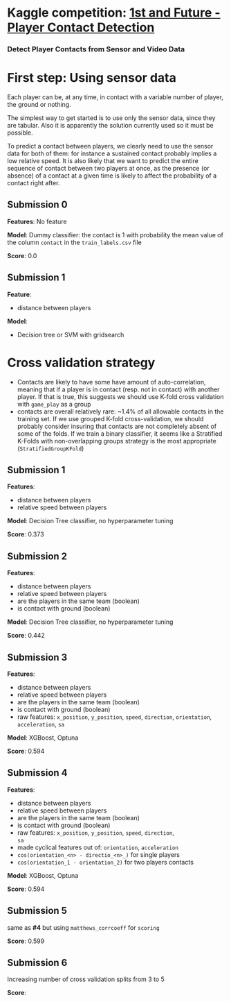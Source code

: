 # Kaggle competition: [1st and Future - Player Contact Detection](https://www.kaggle.com/competitions/nfl-player-contact-detection)
### Detect Player Contacts from Sensor and Video Data
#
# First step: Using sensor data
Each player can be, at any time, in contact with a variable number of player, the ground or nothing.

The simplest way to get started is to use only the sensor data, since they are tabular. Also it is apparently the solution currently used so it must be possible.

To predict a contact between players, we clearly need to use the sensor data for both of them: for instance a sustained contact probably implies a low relative speed. It is also likely that we want to predict the entire sequence of contact between two players at once, as the presence (or absence) of a contact at a given time is likely to affect the probability of a contact right after.


## Submission 0
**Features**:
No feature

**Model**:
Dummy classifier: the contact is 1 with probability the mean value of the column `contact` in the `train_labels.csv` file

**Score**: 0.0

## Submission 1
**Feature**:
- distance between players

**Model**:
- Decision tree or SVM with gridsearch



#
# Cross validation strategy
- Contacts are likely to have some have amount of auto-correlation, meaning that if a player is in contact (resp. not in contact) with another player. If that is true, this suggests we should use K-fold cross validation with `game_play` as a group
- contacts are overall relatively rare: ~1.4% of all allowable contacts in the training set. If we use grouped K-fold cross-validation, we should probably consider insuring that contacts are not completely absent of some of the folds. If we train a binary classifier, it seems like a Stratified K-Folds with non-overlapping groups strategy is the most appropriate (`StratifiedGroupKFold`)




## Submission 1
**Features**:
- distance between players
- relative speed between players

**Model**: Decision Tree classifier, no hyperparameter tuning

**Score**: 0.373

## Submission 2
**Features**:
- distance between players
- relative speed between players
- are the players in the same team (boolean)
- is contact with ground (boolean)

**Model**: Decision Tree classifier, no hyperparameter tuning

**Score**: 0.442

## Submission 3
**Features**:
- distance between players
- relative speed between players
- are the players in the same team (boolean)
- is contact with ground (boolean)
- raw features: 
	`x_position`,
    `y_position`,
    `speed`,
    `direction`,
    `orientation`,
    `acceleration`,
    `sa`

**Model**: XGBoost, Optuna

**Score**: 0.594

## Submission 4
**Features**:
- distance between players
- relative speed between players
- are the players in the same team (boolean)
- is contact with ground (boolean)
- raw features: 
	`x_position`,
    `y_position`,
    `speed`,
    `direction`,    
    `sa`
- made cyclical features out of: `orientation`, `acceleration`
- `cos(orientation_<n> - directio_<n>_)` for single players
- `cos(orientation_1 - orientation_2)` for two players contacts

**Model**: XGBoost, Optuna

**Score**: 0.594


## Submission 5
same as **#4** but using `matthews_corrcoeff` for `scoring` 

**Score**: 0.599


## Submission 6
Increasing number of cross validation splits from 3 to 5

**Score**:



